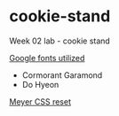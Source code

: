 # cookie-stand
Week 02 lab - cookie stand

[Google fonts utilized](https://fonts.googleapis.com/css?family=Cormorant+Garamond|Do+Hyeon)
- Cormorant Garamond
- Do Hyeon 

[Meyer CSS reset](http://meyerweb.com/eric/tools/css/reset/)